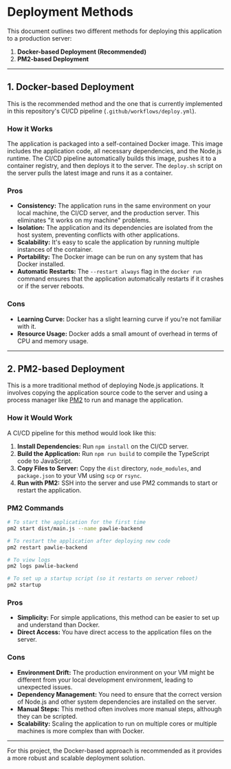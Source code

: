 # Deployment Methods

This document outlines two different methods for deploying this application to a production server:

1.  **Docker-based Deployment (Recommended)**
2.  **PM2-based Deployment**

---

## 1. Docker-based Deployment

This is the recommended method and the one that is currently implemented in this repository's CI/CD pipeline (`.github/workflows/deploy.yml`).

### How it Works

The application is packaged into a self-contained Docker image. This image includes the application code, all necessary dependencies, and the Node.js runtime. The CI/CD pipeline automatically builds this image, pushes it to a container registry, and then deploys it to the server. The `deploy.sh` script on the server pulls the latest image and runs it as a container.

### Pros

*   **Consistency:** The application runs in the same environment on your local machine, the CI/CD server, and the production server. This eliminates "it works on my machine" problems.
*   **Isolation:** The application and its dependencies are isolated from the host system, preventing conflicts with other applications.
*   **Scalability:** It's easy to scale the application by running multiple instances of the container.
*   **Portability:** The Docker image can be run on any system that has Docker installed.
*   **Automatic Restarts:** The `--restart always` flag in the `docker run` command ensures that the application automatically restarts if it crashes or if the server reboots.

### Cons

*   **Learning Curve:** Docker has a slight learning curve if you're not familiar with it.
*   **Resource Usage:** Docker adds a small amount of overhead in terms of CPU and memory usage.

---

## 2. PM2-based Deployment

This is a more traditional method of deploying Node.js applications. It involves copying the application source code to the server and using a process manager like [PM2](https://pm2.keymetrics.io/) to run and manage the application.

### How it Would Work

A CI/CD pipeline for this method would look like this:

1.  **Install Dependencies:** Run `npm install` on the CI/CD server.
2.  **Build the Application:** Run `npm run build` to compile the TypeScript code to JavaScript.
3.  **Copy Files to Server:** Copy the `dist` directory, `node_modules`, and `package.json` to your VM using `scp` or `rsync`.
4.  **Run with PM2:** SSH into the server and use PM2 commands to start or restart the application.

### PM2 Commands

```bash
# To start the application for the first time
pm2 start dist/main.js --name pawlie-backend

# To restart the application after deploying new code
pm2 restart pawlie-backend

# To view logs
pm2 logs pawlie-backend

# To set up a startup script (so it restarts on server reboot)
pm2 startup
```

### Pros

*   **Simplicity:** For simple applications, this method can be easier to set up and understand than Docker.
*   **Direct Access:** You have direct access to the application files on the server.

### Cons

*   **Environment Drift:** The production environment on your VM might be different from your local development environment, leading to unexpected issues.
*   **Dependency Management:** You need to ensure that the correct version of Node.js and other system dependencies are installed on the server.
*   **Manual Steps:** This method often involves more manual steps, although they can be scripted.
*   **Scalability:** Scaling the application to run on multiple cores or multiple machines is more complex than with Docker.

---

For this project, the Docker-based approach is recommended as it provides a more robust and scalable deployment solution.
